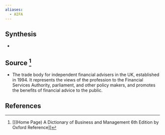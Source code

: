```yaml
---
aliases:
  - AIFA
---
```

## Synthesis
- 
## Source [^1]
- The trade body for independent financial advisers in the UK, established in 1994. It represents the views of the profession to the Financial Services Authority, parliament, and other policy makers, and promotes the benefits of financial advice to the public.
## References

[^1]: [[(Home Page) A Dictionary of Business and Management 6th Edition by Oxford Reference]]